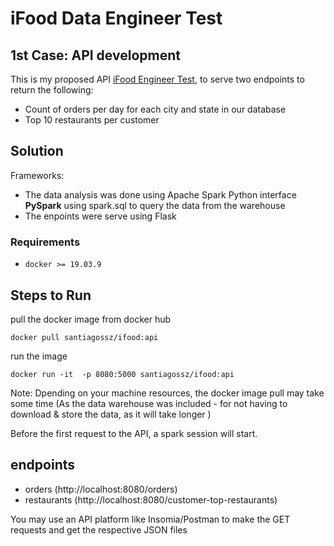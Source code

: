 # iFood Data Engineer Test

## 1st Case: API development

This is my proposed API  [iFood Engineer Test](https://github.com/ifood/ifood-data-architect-test), to serve two endpoints to return the following:


  * Count of orders per day for each city and state in our database
  * Top 10 restaurants per customer



## Solution

Frameworks: 
- The data analysis was done using Apache Spark Python interface **PySpark** using spark.sql to query the data from the warehouse
- The enpoints were serve using Flask 


### Requirements

* `docker >= 19.03.9`

## Steps to Run

pull the docker image from docker hub

`docker pull santiagossz/ifood:api`

run the image 

`docker run -it  -p 8080:5000 santiagossz/ifood:api  
`


Note: Dpending on your machine resources, the docker image pull may take some time (As the data warehouse was included - for not having to download & store 
the data, as it will take longer )

Before the first request to the API, a spark session will start.

 
## endpoints 

- orders (http://localhost:8080/orders)
- restaurants (http://localhost:8080/customer-top-restaurants)

You may use an API platform like Insomia/Postman to make the GET requests and get the respective JSON files
